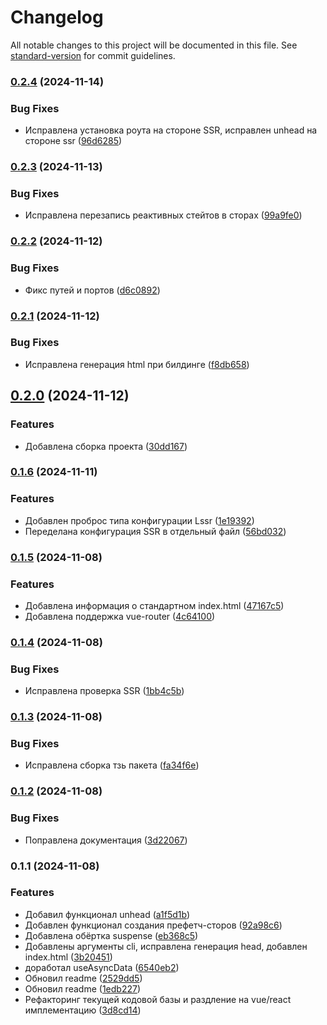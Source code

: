 # Changelog

All notable changes to this project will be documented in this file. See [standard-version](https://github.com/conventional-changelog/standard-version) for commit guidelines.

### [0.2.4](https://gitlab.zebrains.team/frontend/modules/lite-ssr/compare/v0.2.3...v0.2.4) (2024-11-14)


### Bug Fixes

* Исправлена установка роута на стороне SSR, исправлен unhead на стороне ssr ([96d6285](https://gitlab.zebrains.team/frontend/modules/lite-ssr/commit/96d6285b620f0b3ee22866d142d626bbc8bc5021))

### [0.2.3](https://gitlab.zebrains.team/frontend/modules/lite-ssr/compare/v0.2.2...v0.2.3) (2024-11-13)


### Bug Fixes

* Исправлена перезапись реактивных стейтов в сторах ([99a9fe0](https://gitlab.zebrains.team/frontend/modules/lite-ssr/commit/99a9fe07122e20b6da1d5f6e1abd62136cc2952e))

### [0.2.2](https://gitlab.zebrains.team/frontend/modules/lite-ssr/compare/v0.2.1...v0.2.2) (2024-11-12)


### Bug Fixes

* Фикс путей и портов ([d6c0892](https://gitlab.zebrains.team/frontend/modules/lite-ssr/commit/d6c08926a24cf95f637b1c78f228609c55dae414))

### [0.2.1](https://gitlab.zebrains.team/frontend/modules/lite-ssr/compare/v0.2.0...v0.2.1) (2024-11-12)


### Bug Fixes

* Исправлена генерация html при билдинге ([f8db658](https://gitlab.zebrains.team/frontend/modules/lite-ssr/commit/f8db658c571fb15e33ead729d87f79f36c16b7f5))

## [0.2.0](https://gitlab.zebrains.team/frontend/modules/lite-ssr/compare/v0.1.6...v0.2.0) (2024-11-12)


### Features

* Добавлена сборка проекта ([30dd167](https://gitlab.zebrains.team/frontend/modules/lite-ssr/commit/30dd167f790e4027c4ebdf63a543e4eb4f09e802))

### [0.1.6](https://gitlab.zebrains.team/frontend/modules/lite-ssr/compare/v0.1.5...v0.1.6) (2024-11-11)


### Features

* Добавлен проброс типа конфигурации Lssr ([1e19392](https://gitlab.zebrains.team/frontend/modules/lite-ssr/commit/1e19392b8a3c1b8faabbf2ddd859e2b81e7f6a98))
* Переделана конфигурация SSR в отдельный файл ([56bd032](https://gitlab.zebrains.team/frontend/modules/lite-ssr/commit/56bd032ddc07c36cb30f7eb0d7cd1e6c4c9dbf28))

### [0.1.5](https://gitlab.zebrains.team/frontend/modules/lite-ssr/compare/v0.1.4...v0.1.5) (2024-11-08)


### Features

* Добавлена информация о стандартном index.html ([47167c5](https://gitlab.zebrains.team/frontend/modules/lite-ssr/commit/47167c53b681694634d9f603f537540e4e9a4bf7))
* Добавлена поддержка vue-router ([4c64100](https://gitlab.zebrains.team/frontend/modules/lite-ssr/commit/4c64100d513c8abfaa788d3ecd56ade6013fa849))

### [0.1.4](https://gitlab.zebrains.team/frontend/modules/lite-ssr/compare/v0.1.3...v0.1.4) (2024-11-08)


### Bug Fixes

* Исправлена проверка SSR ([1bb4c5b](https://gitlab.zebrains.team/frontend/modules/lite-ssr/commit/1bb4c5b46a728a082e9ebaa2fe6732531b78a7e3))

### [0.1.3](https://gitlab.zebrains.team/frontend/modules/lite-ssr/compare/v0.1.2...v0.1.3) (2024-11-08)


### Bug Fixes

* Исправлена сборка тзь пакета ([fa34f6e](https://gitlab.zebrains.team/frontend/modules/lite-ssr/commit/fa34f6e1edada9132fc2c75310918b303f296ff1))

### [0.1.2](https://gitlab.zebrains.team/frontend/modules/lite-ssr/compare/v0.1.1...v0.1.2) (2024-11-08)


### Bug Fixes

* Поправлена документация ([3d22067](https://gitlab.zebrains.team/frontend/modules/lite-ssr/commit/3d220676c3ac3f8d032e63d7667d20ce4e3c42b4))

### 0.1.1 (2024-11-08)


### Features

* Добавил функционал unhead ([a1f5d1b](https://gitlab.zebrains.team/frontend/modules/lite-ssr/commit/a1f5d1be3d2d1d6a9f91527160a2647fef4491d8))
* Добавлен функционал создания префетч-сторов ([92a98c6](https://gitlab.zebrains.team/frontend/modules/lite-ssr/commit/92a98c6bcbb4ce1505c99552824e3e211153f81f))
* Добавлена обёртка suspense ([eb368c5](https://gitlab.zebrains.team/frontend/modules/lite-ssr/commit/eb368c5a3ea3ad07837b92cb5a6bb3723fa9c81e))
* Добавлены аргументы cli, исправлена генерация head, добавлен index.html ([3b20451](https://gitlab.zebrains.team/frontend/modules/lite-ssr/commit/3b20451c348a36e3645acefab0cd29ce90424e9e))
* доработал useAsyncData ([6540eb2](https://gitlab.zebrains.team/frontend/modules/lite-ssr/commit/6540eb235f5652fe9158850acc6f572eb1632cb1))
* Обновил readme ([2529dd5](https://gitlab.zebrains.team/frontend/modules/lite-ssr/commit/2529dd5e64cd650eb3c8fa13d0b943ecda9cf552))
* Обновил readme ([1edb227](https://gitlab.zebrains.team/frontend/modules/lite-ssr/commit/1edb227cbd391535d8275a42b09370d10a484c26))
* Рефакторинг текущей кодовой базы и раздление на vue/react имплементацию ([3d8cd14](https://gitlab.zebrains.team/frontend/modules/lite-ssr/commit/3d8cd14eca5b72cadc493d9f33053ba8d5f84178))
